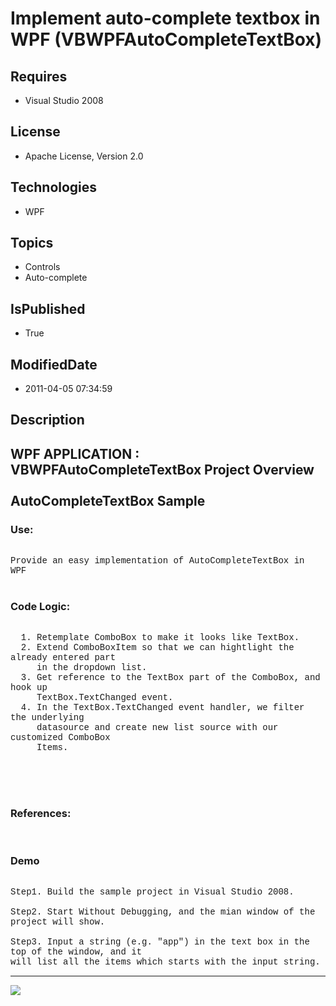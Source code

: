 # Implement auto-complete textbox in WPF (VBWPFAutoCompleteTextBox)
## Requires
* Visual Studio 2008
## License
* Apache License, Version 2.0
## Technologies
* WPF
## Topics
* Controls
* Auto-complete
## IsPublished
* True
## ModifiedDate
* 2011-04-05 07:34:59
## Description

<p style="font-family:Courier New"></p>
<h2>WPF APPLICATION : VBWPFAutoCompleteTextBox Project Overview<br>
<br>
AutoCompleteTextBox Sample<br>
</h2>
<p style="font-family:Courier New"></p>
<h3>Use:</h3>
<p style="font-family:Courier New"><br>
Provide an easy implementation of AutoCompleteTextBox in WPF<br>
&nbsp; <br>
</p>
<h3>Code Logic:</h3>
<p style="font-family:Courier New"><br>
&nbsp; 1. Retemplate ComboBox to make it looks like TextBox.<br>
&nbsp; 2. Extend ComboBoxItem so that we can hightlight the already entered part<br>
&nbsp; &nbsp; &nbsp;in the dropdown list.<br>
&nbsp; 3. Get reference to the TextBox part of the ComboBox, and hook up <br>
&nbsp; &nbsp; &nbsp;TextBox.TextChanged event.<br>
&nbsp; 4. In the TextBox.TextChanged event handler, we filter the underlying <br>
&nbsp; &nbsp; &nbsp;datasource and create new list source with our customized ComboBox<br>
&nbsp; &nbsp; &nbsp;Items.<br>
&nbsp; <br>
<br>
<br>
&nbsp; </p>
<h3>References:</h3>
<p style="font-family:Courier New"><br>
</p>
<h3>Demo</h3>
<p style="font-family:Courier New"><br>
Step1. Build the sample project in Visual Studio 2008.<br>
<br>
Step2. Start Without Debugging, and the mian window of the project will show.<br>
<br>
Step3. Input a string (e.g. &quot;app&quot;) in the text box in the top of the window, and it<br>
will list all the items which starts with the input string.<br>
</p>
<hr>
<div><a href="http://go.microsoft.com/?linkid=9759640" style="margin-top:3px"><img src="http://bit.ly/onecodelogo">
</a></div>
